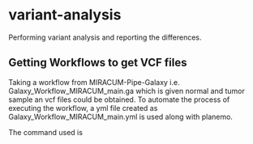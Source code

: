 # variant-analysis
Performing variant analysis and reporting the differences.

## Getting Workflows to get VCF files
Taking a workflow from MIRACUM-Pipe-Galaxy i.e. Galaxy_Workflow_MIRACUM_main.ga which is given normal and tumor sample an vcf files could be obtained. To automate the process of executing the workflow, a yml file created as Galaxy_Workflow_MIRACUM_main.yml is used along with planemo.

The command used is 
